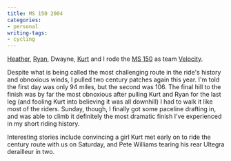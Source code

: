 ```yaml
---
title: MS 150 2004
categories:
- personal
writing-tags:
- cycling
---
```


[Heather][1], [Ryan][2], Dwayne, [Kurt][3] and I rode the [MS 150][4] as team [Velocity][5].

   [1]: http://angelweave.mu.nu/archives/045721.html
   [2]: http://nopaper.net/space/start/2004-09-11/1
   [3]: http://www.gerwitz.com/kurt/space/start/2004-09-13/1#MS_150
   [4]: http://www.nationalmssociety.org/MOS/event/default.asp?g=6
   [5]: http://www.envision.com/velocity/

Despite what is being called the most challenging route in the ride's history and obnoxious winds, I pulled two century patches again this year.  I'm told the first day was only 94 miles, but the second was 106.  The final hill to the finish was by far the most obnoxious after pulling Kurt and Ryan for the last leg (and fooling Kurt into believing it was all downhill) I had to walk it like most of the riders.  Sunday, though, I finally got some paceline drafting in, and was able to climb it definitely the most dramatic finish I've experienced in my short riding history.

Interesting stories include convincing a girl Kurt met early on to ride the century route with us on Saturday, and Pete Williams tearing his rear Ultegra derailleur in two.
